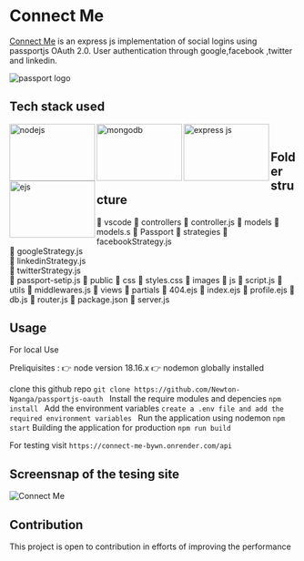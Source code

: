 # Connect Me
[Connect Me](https://connect-me-bywn.onrender.com/api) is an express js implementation of social logins using passportjs OAuth 2.0. User authentication through google,facebook ,twitter and linkedin.

![passport logo](https://camo.githubusercontent.com/6835eb33bb0e58ae663c7b9baeddf2a76cc6cf98862769eddbe22ee45c00a17b/687474703a2f2f63646e2e61757468302e636f6d2f696d672f70617373706f72742d62616e6e65722d6769746875622e706e67)

## Tech stack used
<img src="https://litslink.com/wp-content/uploads/2020/12/node.js-logo-image.png" alt="nodejs" align="left" width="150px" height="100px">
<img src="https://w7.pngwing.com/pngs/956/695/png-transparent-mongodb-original-wordmark-logo-icon-thumbnail.png" alt="mongodb" align="left" width="150px" height="100px">
<img src="https://upload.wikimedia.org/wikipedia/commons/6/64/Expressjs.png" alt="express js" align="left" width="150px" height="100px">
<img src="https://www.svgrepo.com/show/373574/ejs.svg" alt="ejs" align="left" width="150px" height="100px"> <br>


## Folder structure
:open_file_folder: vscode 
:open_file_folder: controllers
                   :page_facing_up: controller.js
:open_file_folder: models 
                  :page_facing_up: models.s
:open_file_folder: Passport
                   :open_file_folder: strategies 
                                     :page_facing_up: facebookStrategy.js <br>
                                     :page_facing_up: googleStrategy.js <br>
                                     :page_facing_up: linkedinStrategy.js <br>
                                     :page_facing_up: twitterStrategy.js <br>
                   :page_facing_up: passport-setip.js 
:open_file_folder: public 
                   :open_file_folder: css 
                                     :page_facing_up: styles.css 
                   :open_file_folder: images 
                   :open_file_folder: js 
                                      :page_facing_up: script.js 
:open_file_folder: utils 
                   :page_facing_up: middlewares.js 
:open_file_folder: views 
                   :open_file_folder: partials 
                   :page_facing_up: 404.ejs 
                   :page_facing_up: index.ejs 
                   :page_facing_up: profile.ejs 
:page_facing_up: db.js
:page_facing_up: router.js 
:page_facing_up: package.json 
:page_facing_up: server.js 


## Usage

For local Use 

Preliquisites : 
:point_right: node version 18.16.x 
:point_right: nodemon globally installed

clone this github repo 
`git clone https://github.com/Newton-Nganga/passportjs-oauth ` 
Install the require modules and depencies 
`npm install ` 
Add the environment variables 
`create a .env file and add the required environment variables `
Run the application using nodemon 
`npm start` 
Building the application for production 
`npm run build ` 


For testing visit `https://connect-me-bywn.onrender.com/api`

## Screensnap of the tesing site
![Connect Me](https://github.com/Newton-Nganga/passportjs-oauth/assets/93589514/9b2145f4-2bb2-4942-82be-fbe9c08349da)

## Contribution
This project is open to contribution in efforts of improving the performance

